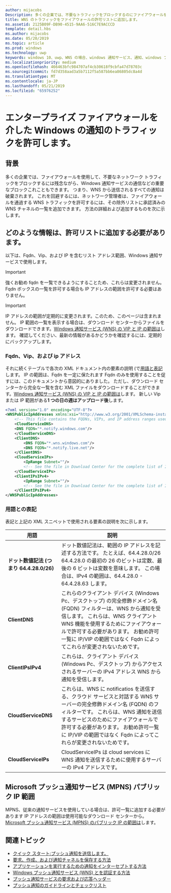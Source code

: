 ```yaml
---
author: mijacobs
Description: 多くの企業では、不要なトラフィックをブロックするのにファイアウォールを使用します。 このドキュメントでは、ファイアウォールを通過する WNS トラフィックを許可する方法について説明します。
title: WNS のトラフィックをファイアウォールの許可リストに追加します。
ms.assetid: 2125B09F-DB90-4515-9AA6-516C7E9ACCCD
template: detail.hbs
ms.author: mijacobs
ms.date: 05/20/2019
ms.topic: article
ms.prod: windows
ms.technology: uwp
keywords: windows 10、uwp、WNS の場合、windows 通知サービス、通知、windows ファイアウォール、トラブルシューティング、IP、トラフィック、enterprise、ネットワーク、パブリック IP アドレス、IPv4、VIP、FQDN
ms.localizationpriority: medium
ms.openlocfilehash: 466463bfc984707af4cb30618f9cbfa47d78703c
ms.sourcegitcommit: fd7d358aad3a5b7112f5a587bb6ea86805dc8a4d
ms.translationtype: MT
ms.contentlocale: ja-JP
ms.lasthandoff: 05/21/2019
ms.locfileid: "65976252"
---
```

# <a name="allowing-windows-notification-traffic-through-enterprise-firewalls"></a>エンタープライズ ファイアウォールを介した Windows の通知のトラフィックを許可します。

## <a name="background"></a>背景
多くの企業では、ファイアウォールを使用して、不要なネットワーク トラフィックをブロックするには残念ながら、Windows 通知サービスの通信などの重要なブロックこれこともできます。 つまり、WNS から送信されるすべての通知は破棄されます。 これを回避するには、ネットワーク管理者は、ファイアウォールを通過する WNS トラフィックを許可するには、その除外リストに承認済みの WNS チャネルの一覧を追加できます。 方法の詳細および追加するものを次に示します。 


## <a name="what-information-should-be-added-to-the-allowlist"></a>どのような情報は、許可リストに追加する必要があります。
以下は、Fqdn、Vip、および IP を含むリスト アドレス範囲、Windows 通知サービスで使用します。 

> [!IMPORTANT]
> 強くお勧め fqdn を一覧できるようにすることため、これらは変更されません。 Fqdn ボックスの一覧を許可する場合も IP アドレスの範囲を許可する必要はありません。

> [!IMPORTANT]
> IP アドレスの範囲が定期的に変更されます。このため、このページは含まれません。 IP 範囲の一覧を表示する場合は、ダウンロード センターからファイルをダウンロードできます。[Windows 通知サービス (WNS) の VIP と IP の範囲は](https://www.microsoft.com/download/details.aspx?id=44238)します。 確認してください、最新の情報があるかどうかを確認するには、定期的にバックアップします。 


### <a name="fqdns-vips-and-ips"></a>Fqdn、Vip、および ip アドレス
それに続くテーブルで各次の XML ドキュメント内の要素の説明 (で[用語と表記](#terms-and-notations)します。 IP の範囲は、Fqdn を一定に保たれます Fqdn のみを使用することを促すには、このドキュメントから意図的にありました。 ただし、ダウンロード センターから完全な一覧を含む XML ファイルをダウンロードすることができます。[Windows 通知サービス (WNS) の VIP と IP の範囲は](https://www.microsoft.com/download/details.aspx?id=44238)します。 新しい Vip または IP 範囲がある**1 つの日の週はアップロード後**します。

```XML
<?xml version="1.0" encoding="UTF-8"?>
<WNSPublicIpAddresses xmlns:xsi="http://www.w3.org/2001/XMLSchema-instance" xmlns:xsd="http://www.w3.org/2001/XMLSchema">
    <!-- This file contains the FQDNs, VIPs, and IP address ranges used by the Windows Notification Service. A new text file will be uploaded every time a new VIP or IP range is released in production.  Please copy the below information and perform the necessary changes on your site. Endpoints in CloudService nodes are used for cloud services to send notifications to WNS. Endpoints in Client nodes are used by devices to receive notifications from WNS. --> 
    <CloudServiceDNS>
    <DNS FQDN="*.notify.windows.com"/>
    </CloudServiceDNS>
    <ClientDNS>
        <DNS FQDN="*.wns.windows.com"/>
        <DNS FQDN="*.notify.live.net"/>
    </ClientDNS>
    <CloudServiceIPs>
        <IpRange Subnet=""/>
        <!-- See the file in Download Center for the complete list of IP ranges -->
    </CloudServiceIPs>
    <ClientIPsIPv4>
        <IpRange Subnet=""/>
        <!-- See the file in Download Center for the complete list of IP ranges -->
    </ClientIPsIPv4>
</WNSPublicIpAddresses>

```

### <a name="terms-and-notations"></a>用語との表記
表記と上記の XML スニペットで使用される要素の説明を次に示します。

| 用語 | 説明 |
|---|---|
| **ドット数値記法 (つまり 64.4.28.0/26)** | ドット数値記法は、範囲の IP アドレスを記述する方法です。 たとえば、64.4.28.0/26 64.4.28.0 の最初の 26 のビットは定数、最後の 6 ビットは変数を意味します。  この場合は、IPv4 の範囲は、64.4.28.0 - 64.4.28.63 します。 |
| **ClientDNS** | これらのクライアント デバイス (Windows Pc、デスクトップ) の完全修飾ドメイン名 (FQDN) フィルターは、WNS から通知を受信します。 これらは、WNS クライアント WNS 機能を使用するためにファイアウォールで許可する必要があります。  お勧め許可一覧に IP/VIP の範囲ではなく Fqdn によってこれらが変更されないためです。 |
| **ClientIPsIPv4** | これらは、クライアント デバイス (Windows Pc、デスクトップ) からアクセスされるサーバーの IPv4 アドレス WNS から通知を受信します。 |
| **CloudServiceDNS** | これらは、WNS に notificatios を送信する、クラウド サービスと対話する WNS サーバーの完全修飾ドメイン名 (FQDN) のフィルターです。 これらは、WNS 通知を送信するサービスのためにファイアウォールで許可する必要があります。  お勧め許可一覧に IP/VIP の範囲ではなく Fqdn によってこれらが変更されないためです。|
| **CloudServiceIPs** | CloudServiceIPs は cloud services に WNS 通知を送信するために使用するサーバーの IPv4 アドレスです。  |


## <a name="microsoft-push-notifications-service-mpns-public-ip-ranges"></a>Microsoft プッシュ通知サービス (MPNS) パブリック IP 範囲
MPNS、従来の通知サービスを使用している場合は、許可一覧に追加する必要があります IP アドレスの範囲は使用可能なダウンロード センターから。[Microsoft プッシュ通知サービス (MPNS) のパブリック IP の範囲は](https://www.microsoft.com/download/details.aspx?id=44535)します。


## <a name="related-topics"></a>関連トピック

* [クイック スタート:プッシュ通知を送信します。](https://msdn.microsoft.com/library/windows/apps/xaml/hh868252)
* [要求、作成、および通知チャネルを保存する方法](https://msdn.microsoft.com/library/windows/apps/hh465412)
* [アプリケーションを実行するための通知をインターセプトする方法](https://msdn.microsoft.com/library/windows/apps/xaml/jj709907.aspx)
* [Windows プッシュ通知サービス (WNS) とを認証する方法](https://msdn.microsoft.com/library/windows/apps/hh465407)
* [プッシュ通知サービスの要求および応答ヘッダー](https://msdn.microsoft.com/library/windows/apps/hh465435)
* [プッシュ通知のガイドラインとチェックリスト](https://msdn.microsoft.com/library/windows/apps/hh761462)
 
